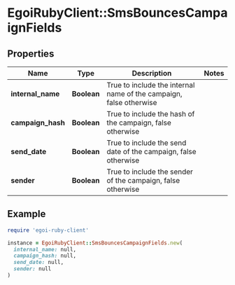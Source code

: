 # EgoiRubyClient::SmsBouncesCampaignFields

## Properties

| Name | Type | Description | Notes |
| ---- | ---- | ----------- | ----- |
| **internal_name** | **Boolean** | True to include the internal name of the campaign, false otherwise |  |
| **campaign_hash** | **Boolean** | True to include the hash of the campaign, false otherwise |  |
| **send_date** | **Boolean** | True to include the send date of the campaign, false otherwise |  |
| **sender** | **Boolean** | True to include the sender of the campaign, false otherwise |  |

## Example

```ruby
require 'egoi-ruby-client'

instance = EgoiRubyClient::SmsBouncesCampaignFields.new(
  internal_name: null,
  campaign_hash: null,
  send_date: null,
  sender: null
)
```

